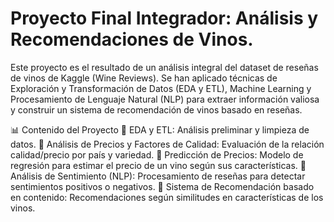 # Proyecto Final Integrador: Análisis y Recomendaciones de Vinos.
Este proyecto es el resultado de un análisis integral del dataset de reseñas de vinos de Kaggle (Wine Reviews). Se han aplicado técnicas de Exploración y Transformación de Datos (EDA y ETL), Machine Learning y Procesamiento de Lenguaje Natural (NLP) para extraer información valiosa y construir un sistema de recomendación de vinos basado en reseñas.

📊 Contenido del Proyecto
🔹 EDA y ETL: Análisis preliminar y limpieza de datos.
🔹 Análisis de Precios y Factores de Calidad: Evaluación de la relación calidad/precio por país y variedad.
🔹 Predicción de Precios: Modelo de regresión para estimar el precio de un vino según sus características.
🔹 Análisis de Sentimiento (NLP): Procesamiento de reseñas para detectar sentimientos positivos o negativos.
🔹 Sistema de Recomendación basado en contenido: Recomendaciones según similitudes en características de los vinos.
